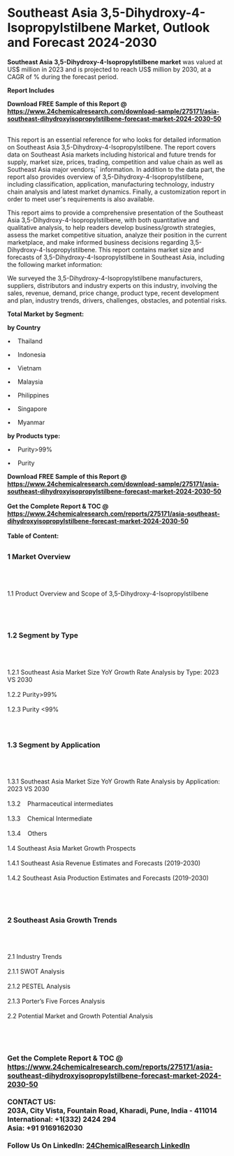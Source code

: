 <h1>Southeast Asia 3,5-Dihydroxy-4-Isopropylstilbene Market, Outlook and Forecast 2024-2030</h1><p><strong>Southeast Asia</strong> <strong>3,5-Dihydroxy-4-Isopropylstilbene market</strong> was valued at US$ million in 2023 and is projected to reach US$ million by 2030, at a CAGR of % during the forecast period.</p><p>
</p><p><strong>Report Includes</strong></p><div><b>Download FREE Sample of this Report @ 
            <a href="https://www.24chemicalresearch.com/download-sample/275171/asia-southeast-dihydroxyisopropylstilbene-forecast-market-2024-2030-50">
            https://www.24chemicalresearch.com/download-sample/275171/asia-southeast-dihydroxyisopropylstilbene-forecast-market-2024-2030-50</a></b></div><br><p>
</p><p>This report is an essential reference for who looks for detailed information on Southeast Asia 3,5-Dihydroxy-4-Isopropylstilbene. The report covers data on Southeast Asia markets including historical and future trends for supply, market size, prices, trading, competition and value chain as well as Southeast Asia major vendors¡¯ information. In addition to the data part, the report also provides overview of 3,5-Dihydroxy-4-Isopropylstilbene, including classification, application, manufacturing technology, industry chain analysis and latest market dynamics. Finally, a customization report in order to meet user's requirements is also available.</p><p>
</p><p>This report aims to provide a comprehensive presentation of the Southeast Asia 3,5-Dihydroxy-4-Isopropylstilbene, with both quantitative and qualitative analysis, to help readers develop business/growth strategies, assess the market competitive situation, analyze their position in the current marketplace, and make informed business decisions regarding 3,5-Dihydroxy-4-Isopropylstilbene. This report contains market size and forecasts of 3,5-Dihydroxy-4-Isopropylstilbene in Southeast Asia, including the following market information:</p><p>
We surveyed the 3,5-Dihydroxy-4-Isopropylstilbene manufacturers, suppliers, distributors and industry experts on this industry, involving the sales, revenue, demand, price change, product type, recent development and plan, industry trends, drivers, challenges, obstacles, and potential risks.</p><p>
</p><p><strong>Total Market by Segment:</strong></p><p>
<strong>by Country</strong></p><p>
</p><p>•    Thailand</p><p>
•    Indonesia</p><p>
•    Vietnam</p><p>
•    Malaysia</p><p>
•    Philippines</p><p>
•    Singapore</p><p>
•    Myanmar</p><p>
<strong>by Products type:</strong></p><p>
</p><p>•    Purity&gt;99%</p><p>
•    Purity </p><div><b>Download FREE Sample of this Report @ 
            <a href="https://www.24chemicalresearch.com/download-sample/275171/asia-southeast-dihydroxyisopropylstilbene-forecast-market-2024-2030-50">
            https://www.24chemicalresearch.com/download-sample/275171/asia-southeast-dihydroxyisopropylstilbene-forecast-market-2024-2030-50</a></b></div><br><div><b>Get the Complete Report & TOC @ 
            <a href="https://www.24chemicalresearch.com/reports/275171/asia-southeast-dihydroxyisopropylstilbene-forecast-market-2024-2030-50">
            https://www.24chemicalresearch.com/reports/275171/asia-southeast-dihydroxyisopropylstilbene-forecast-market-2024-2030-50</a></b></div><br>
            <b>Table of Content:</b><p><h2><span style="font-size:16px"><strong>1 Market Overview&nbsp;&nbsp; &nbsp;</strong></span></h2><br />
<br />
<p>1.1 Product Overview and Scope of 3,5-Dihydroxy-4-Isopropylstilbene&nbsp;</p><br />
<br />
<h2><strong><span style="font-size:16px">1.2 Segment by Type&nbsp;&nbsp; &nbsp;</span></strong></h2><br />
<br />
<p>1.2.1 Southeast Asia Market Size YoY Growth Rate Analysis by Type: 2023 VS 2030&nbsp;&nbsp; &nbsp;<br /><br />
1.2.2 Purity>99%&nbsp;&nbsp; &nbsp;<br /><br />
1.2.3 Purity <99%<br /><br />
<br />
<h2><span style="font-size:16px"><strong>1.3 Segment by Application&nbsp;&nbsp;</strong></span></h2><br />
<br />
<p>1.3.1 Southeast Asia Market Size YoY Growth Rate Analysis by Application: 2023 VS 2030&nbsp;&nbsp; &nbsp;<br /><br />
1.3.2&nbsp;&nbsp; &nbsp;Pharmaceutical intermediates<br /><br />
1.3.3&nbsp;&nbsp; &nbsp;Chemical Intermediate<br /><br />
1.3.4&nbsp;&nbsp; &nbsp;Others<br /><br />
1.4 Southeast Asia Market Growth Prospects&nbsp;&nbsp; &nbsp;<br /><br />
1.4.1 Southeast Asia Revenue Estimates and Forecasts (2019-2030)&nbsp;&nbsp; &nbsp;<br /><br />
1.4.2 Southeast Asia Production Estimates and Forecasts (2019-2030)&nbsp;&nbsp;</p><br />
<br />
<h2><span style="font-size:16px"><strong>2 Southeast Asia Growth Trends&nbsp;&nbsp; &nbsp;</strong></span></h2><br />
<br />
<p>2.1 Industry Trends&nbsp;&nbsp; &nbsp;<br /><br />
2.1.1 SWOT Analysis&nbsp;&nbsp; &nbsp;<br /><br />
2.1.2 PESTEL Analysis&nbsp;&nbsp; &nbsp;<br /><br />
2.1.3 Porter&rsquo;s Five Forces Analysis&nbsp;&nbsp; &nbsp;<br /><br />
2.2 Potential Market and Growth Potential Analysis&nbsp;&nbsp; &nbsp;</p><br />
<br />
<h2><span style="font-size:16px"><stro</p><div><b>Get the Complete Report & TOC @ 
            <a href="https://www.24chemicalresearch.com/reports/275171/asia-southeast-dihydroxyisopropylstilbene-forecast-market-2024-2030-50">
            https://www.24chemicalresearch.com/reports/275171/asia-southeast-dihydroxyisopropylstilbene-forecast-market-2024-2030-50</a></b></div><br><b>CONTACT US:</b><br>
            203A, City Vista, Fountain Road, Kharadi, Pune, India - 411014<br>
            International: +1(332) 2424 294<br>
            Asia: +91 9169162030 <br><br>
            Follow Us On LinkedIn: <a href="https://www.linkedin.com/company/24chemicalresearch/">24ChemicalResearch LinkedIn</a>